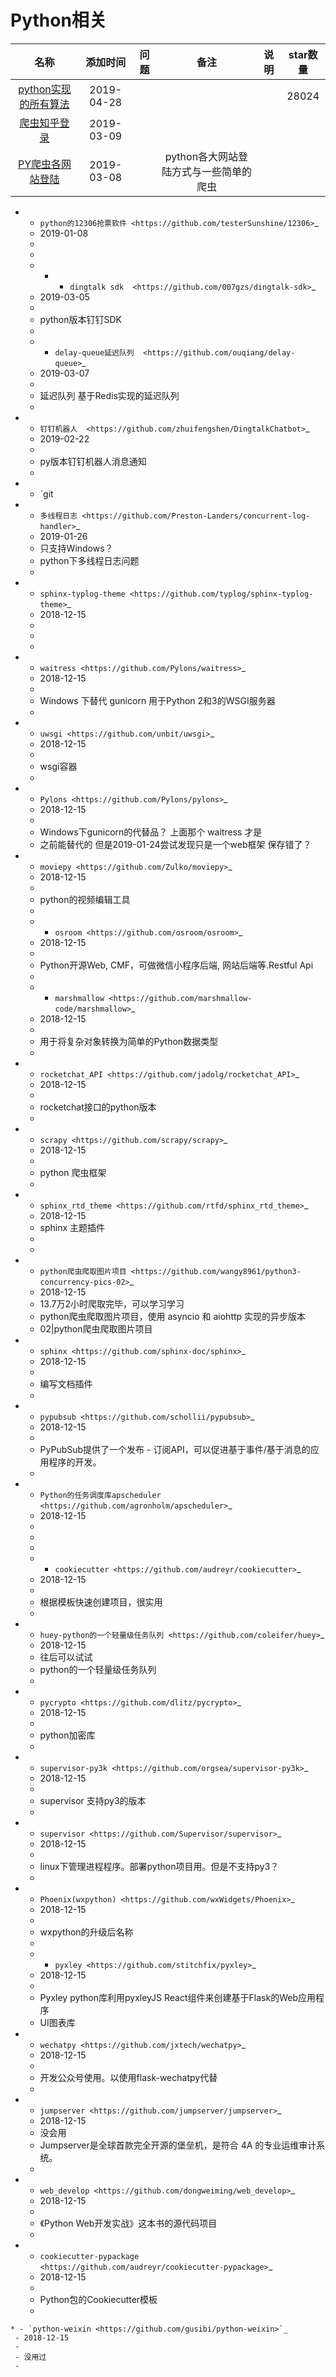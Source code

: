 # Python相关

名称|添加时间|问题|备注|说明|star数量
:---:|:---:|:---:|:---:|:---:|:--:
[python实现的所有算法](https://github.com/TheAlgorithms/Python)|2019-04-28||||28024
[爬虫知乎登录](https://github.com/zkqiang/Zhihu-Login)|2019-03-09||||
[PY爬虫各网站登陆](https://github.com/CriseLYJ/awesome-python-login-model)|2019-03-08||python各大网站登陆方式与一些简单的爬虫||



   * - `python的12306抢票软件 <https://github.com/testerSunshine/12306>`_
     - 2019-01-08
     - 
     - 
     - 
       * - `dingtalk sdk  <https://github.com/007gzs/dingtalk-sdk>`_ 
     - 2019-03-05
     - 
     - python版本钉钉SDK
     -  
      * - `delay-queue延迟队列  <https://github.com/ouqiang/delay-queue>`_ 
     - 2019-03-07
     - 
     - 延迟队列 基于Redis实现的延迟队列
     -   


   * - `钉钉机器人  <https://github.com/zhuifengshen/DingtalkChatbot>`_ 
     - 2019-02-22
     - 
     - py版本钉钉机器人消息通知
     -       
   * - `git


  * - `多线程日志 <https://github.com/Preston-Landers/concurrent-log-handler>`_ 
     - 2019-01-26
     - 只支持Windows？
     - python下多线程日志问题
     -    


   * - `sphinx-typlog-theme <https://github.com/typlog/sphinx-typlog-theme>`_
     - 2018-12-15
     - 
     - 
     -  


   * - `waitress <https://github.com/Pylons/waitress>`_
     - 2018-12-15
     - 
     - Windows 下替代 gunicorn 用于Python 2和3的WSGI服务器 
     -  

   * - `uwsgi <https://github.com/unbit/uwsgi>`_
     - 2018-12-15
     - 
     - wsgi容器
     - 


   * - `Pylons <https://github.com/Pylons/pylons>`_
     - 2018-12-15
     - 
     - Windows下gunicorn的代替品？   上面那个 waitress 才是
     - 之前能替代的  但是2019-01-24尝试发现只是一个web框架 保存错了？ 


   * - `moviepy <https://github.com/Zulko/moviepy>`_
     - 2018-12-15
     - 
     - python的视频编辑工具
     -  

       * - `osroom <https://github.com/osroom/osroom>`_
     - 2018-12-15
     - 
     - Python开源Web, CMF，可做微信小程序后端, 网站后端等.Restful Api 
     -  

       * - `marshmallow <https://github.com/marshmallow-code/marshmallow>`_
     - 2018-12-15
     - 
     - 用于将复杂对象转换为简单的Python数据类型
     -  


   * - `rocketchat_API <https://github.com/jadolg/rocketchat_API>`_
     - 2018-12-15
     - 
     - rocketchat接口的python版本
     - 


   * - `scrapy <https://github.com/scrapy/scrapy>`_
     - 2018-12-15
     - 
     - python 爬虫框架
     -  

   * - `sphinx_rtd_theme <https://github.com/rtfd/sphinx_rtd_theme>`_
     - 2018-12-15
     - sphinx 主题插件
     - 
     -  



   * - `python爬虫爬取图片项目 <https://github.com/wangy8961/python3-concurrency-pics-02>`_
     - 2018-12-15
     - 13.7万2小时爬取完毕，可以学习学习
     - python爬虫爬取图片项目，使用 asyncio 和 aiohttp 实现的异步版本
     -  02|python爬虫爬取图片项目
   * - `sphinx <https://github.com/sphinx-doc/sphinx>`_
     - 2018-12-15
     - 
     - 编写文档插件
     -  
   * - `pypubsub <https://github.com/schollii/pypubsub>`_
     - 2018-12-15
     - 
     - PyPubSub提供了一个发布 - 订阅API，可以促进基于事件/基于消息的应用程序的开发。
     -  


   * - `Python的任务调度库apscheduler <https://github.com/agronholm/apscheduler>`_
     - 2018-12-15
     - 
     - 
     -  
      * - `cookiecutter <https://github.com/audreyr/cookiecutter>`_
     - 2018-12-15
     - 
     - 根据模板快速创建项目，很实用
     -  


   * - `huey-python的一个轻量级任务队列 <https://github.com/coleifer/huey>`_
     - 2018-12-15
     - 往后可以试试
     - python的一个轻量级任务队列 
     - 


   * - `pycrypto <https://github.com/dlitz/pycrypto>`_
     - 2018-12-15
     - 
     - python加密库
     -  


   * - `supervisor-py3k <https://github.com/orgsea/supervisor-py3k>`_
     - 2018-12-15
     - 
     - supervisor 支持py3的版本
     -  

   * - `supervisor <https://github.com/Supervisor/supervisor>`_
     - 2018-12-15
     - 
     - linux下管理进程程序。部署python项目用。但是不支持py3？
     -  


   * - `Phoenix(wxpython) <https://github.com/wxWidgets/Phoenix>`_
     - 2018-12-15
     - 
     - wxpython的升级后名称
     -  

     * - `pyxley <https://github.com/stitchfix/pyxley>`_
     - 2018-12-15
     - 
     - Pyxley python库利用pyxleyJS React组件来创建基于Flask的Web应用程序
     - UI图表库


   * - `wechatpy <https://github.com/jxtech/wechatpy>`_
     - 2018-12-15
     - 
     - 开发公众号使用。以使用flask-wechatpy代替
     -  


   * - `jumpserver <https://github.com/jumpserver/jumpserver>`_
     - 2018-12-15
     - 没会用
     - Jumpserver是全球首款完全开源的堡垒机，是符合 4A 的专业运维审计系统。
     -  


   * - `web_develop <https://github.com/dongweiming/web_develop>`_
     - 2018-12-15
     - 
     - 《Python Web开发实战》这本书的源代码项目
     -  
   * - `cookiecutter-pypackage <https://github.com/audreyr/cookiecutter-pypackage>`_
     - 2018-12-15
     - 
     - Python包的Cookiecutter模板
     - 

    * - `python-weixin <https://github.com/gusibi/python-weixin>`_
     - 2018-12-15
     - 
     - 没用过
     - 
